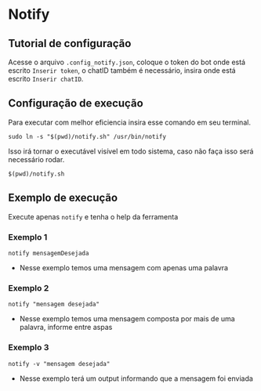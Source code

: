 # Notify

## Tutorial de configuração

Acesse o arquivo ```.config_notify.json```, coloque o token do bot onde está escrito ```Inserir token```, o chatID também é necessário, insira onde está escrito ```Inserir chatID```.

## Configuração de execução

Para executar com melhor eficiencia insira esse comando em seu terminal.

```shell
sudo ln -s "$(pwd)/notify.sh" /usr/bin/notify

```

Isso irá tornar o executável visível em todo sistema, caso não faça isso será necessário rodar.

```shell
$(pwd)/notify.sh
```

## Exemplo de execução

Execute apenas ```notify``` e tenha o help da ferramenta

### Exemplo 1

```shell
notify mensagemDesejada
```

- Nesse exemplo temos uma mensagem com apenas uma palavra

### Exemplo 2

```shell
notify "mensagem desejada"
```

- Nesse exemplo temos uma mensagem composta por mais de uma palavra, informe entre aspas

### Exemplo 3

```shell
notify -v "mensagem desejada"
```

- Nesse exemplo terá um output informando que a mensagem foi enviada
